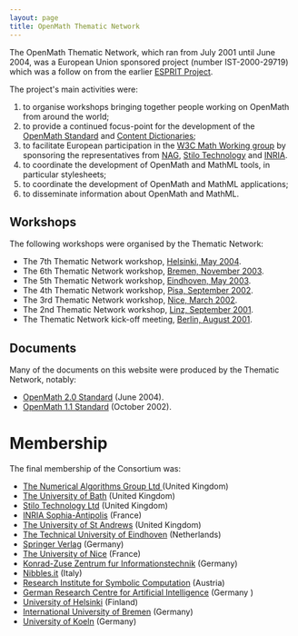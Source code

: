 ```yaml
---
layout: page
title: OpenMath Thematic Network
---
```


The OpenMath Thematic Network, which ran from July 2001 until June 2004, was a European
Union sponsored project (number IST-2000-29719) which was a follow on from the earlier
[ESPRIT Project](../esprit/).

The project's main activities were:
1. to organise workshops bringing together people working on OpenMath from around the world;
2. to provide a continued focus-point for the development of the
   [OpenMath Standard](../../standard/) and [Content Dictionaries](../../cd/);
3. to facilitate European participation in the
[W3C Math Working group](http://www.w3c.org/math) by sponsoring the representatives from
[NAG](http://www.nag.co.uk), [Stilo Technology](http://www.stilo.com) and [INRIA](http://www.inria.fr). 
4. to coordinate the development of OpenMath and MathML tools, in particular stylesheets;
5.  to coordinate the development of OpenMath and MathML applications;
6.  to disseminate information about OpenMath and MathML.

## Workshops

The following workshops were organised by the Thematic Network:

* The 7th Thematic Network workshop, [Helsinki, May 2004](../../meetings/helsinki2004/).
* The 6th Thematic Network workshop, [Bremen, November 2003](../../meetings/bremen2003/).
* The 5th Thematic Network workshop, [Eindhoven, May 2003](../../meetings/eindhoven2003/).
* The 4th Thematic Network workshop, [Pisa, September 2002](../../meetings/pisa2002/).
* The 3rd Thematic Network workshop, [Nice, March 2002](../../meetings/nice2002/).
* The 2nd Thematic Network workshop, [Linz, September 2001](../../meetings/linz2001/).
* The Thematic Network kick-off meeting, [Berlin, August 2001](../../meetings/berlin2001/).

## Documents

Many of the documents on this website were produced by the Thematic Network,
notably:

* [OpenMath 2.0 Standard](../../standard/om20/) (June 2004).
* [OpenMath 1.1 Standard](../../standard/om11/omstd11.pdf) (October 2002).

# Membership

The final membership of the Consortium was:

* [The Numerical Algorithms Group Ltd ](http://www.nag.co.uk) (United Kingdom)
* [The University of Bath](http://www.bath.ac.uk) (United Kingdom)
* [Stilo Technology Ltd](http://www.stilo.com) (United Kingdom)
* [INRIA Sophia-Antipolis](http://www.inria.fr) (France)
* [The University of St Andrews](http://www.st-and.ac.uk) (United Kingdom)
* [The Technical University of Eindhoven](http://www.win.tue.nl) (Netherlands) 
* [Springer Verlag](http://www.springer.de) (Germany)
* [The University of Nice](http://www.essi.fr) (France)
* [Konrad-Zuse Zentrum fur Informationstechnik](http://www.zib.de) (Germany)
* [Nibbles.it](http://www.nibbles.it) (Italy)
* [Research Institute for Symbolic Computation](http://www.risc.uni-linz.ac.at) (Austria)
* [German Research Centre for Artificial Intelligence](http://www.dfki.de) (Germany )
* [University of Helsinki](http://www.helsinki.fi) (Finland)
* [International University of Bremen](http://www.jacobs-university.de.de) (Germany)
* [University of Koeln](http://www.uni-koeln.de) (Germany)
